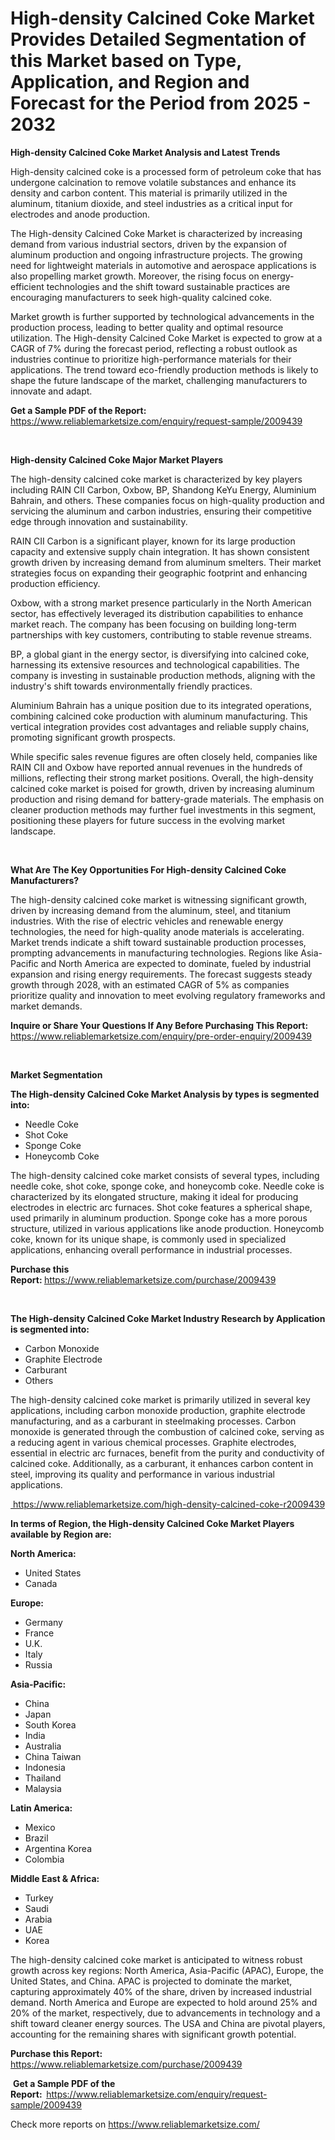 <p><h1>High-density Calcined Coke Market Provides Detailed Segmentation of this Market based on Type, Application, and Region and Forecast for the Period from 2025 - 2032</h1></p><p><strong>High-density Calcined Coke Market Analysis and Latest Trends</strong></p>
<p><p>High-density calcined coke is a processed form of petroleum coke that has undergone calcination to remove volatile substances and enhance its density and carbon content. This material is primarily utilized in the aluminum, titanium dioxide, and steel industries as a critical input for electrodes and anode production. </p><p>The High-density Calcined Coke Market is characterized by increasing demand from various industrial sectors, driven by the expansion of aluminum production and ongoing infrastructure projects. The growing need for lightweight materials in automotive and aerospace applications is also propelling market growth. Moreover, the rising focus on energy-efficient technologies and the shift toward sustainable practices are encouraging manufacturers to seek high-quality calcined coke.</p><p>Market growth is further supported by technological advancements in the production process, leading to better quality and optimal resource utilization. The High-density Calcined Coke Market is expected to grow at a CAGR of 7% during the forecast period, reflecting a robust outlook as industries continue to prioritize high-performance materials for their applications. The trend toward eco-friendly production methods is likely to shape the future landscape of the market, challenging manufacturers to innovate and adapt.</p></p>
<p><strong>Get a Sample PDF of the Report:&nbsp;</strong> <a href="https://www.reliablemarketsize.com/enquiry/request-sample/2009439?utm_campaign=2482&utm_medium=2&utm_source=Github&utm_content=ia&utm_term=04042025&utm_id=high-density-calcined-coke">https://www.reliablemarketsize.com/enquiry/request-sample/2009439</a></p>
<p>&nbsp;</p>
<p><strong>High-density Calcined Coke Major Market Players</strong></p>
<p><p>The high-density calcined coke market is characterized by key players including RAIN CII Carbon, Oxbow, BP, Shandong KeYu Energy, Aluminium Bahrain, and others. These companies focus on high-quality production and servicing the aluminum and carbon industries, ensuring their competitive edge through innovation and sustainability.</p><p>RAIN CII Carbon is a significant player, known for its large production capacity and extensive supply chain integration. It has shown consistent growth driven by increasing demand from aluminum smelters. Their market strategies focus on expanding their geographic footprint and enhancing production efficiency.</p><p>Oxbow, with a strong market presence particularly in the North American sector, has effectively leveraged its distribution capabilities to enhance market reach. The company has been focusing on building long-term partnerships with key customers, contributing to stable revenue streams.</p><p>BP, a global giant in the energy sector, is diversifying into calcined coke, harnessing its extensive resources and technological capabilities. The company is investing in sustainable production methods, aligning with the industry's shift towards environmentally friendly practices.</p><p>Aluminium Bahrain has a unique position due to its integrated operations, combining calcined coke production with aluminum manufacturing. This vertical integration provides cost advantages and reliable supply chains, promoting significant growth prospects.</p><p>While specific sales revenue figures are often closely held, companies like RAIN CII and Oxbow have reported annual revenues in the hundreds of millions, reflecting their strong market positions. Overall, the high-density calcined coke market is poised for growth, driven by increasing aluminum production and rising demand for battery-grade materials. The emphasis on cleaner production methods may further fuel investments in this segment, positioning these players for future success in the evolving market landscape.</p></p>
<p>&nbsp;</p>
<p><strong>What Are The Key Opportunities For High-density Calcined Coke Manufacturers?</strong></p>
<p><p>The high-density calcined coke market is witnessing significant growth, driven by increasing demand from the aluminum, steel, and titanium industries. With the rise of electric vehicles and renewable energy technologies, the need for high-quality anode materials is accelerating. Market trends indicate a shift toward sustainable production processes, prompting advancements in manufacturing technologies. Regions like Asia-Pacific and North America are expected to dominate, fueled by industrial expansion and rising energy requirements. The forecast suggests steady growth through 2028, with an estimated CAGR of 5% as companies prioritize quality and innovation to meet evolving regulatory frameworks and market demands.</p></p>
<p><strong>Inquire or Share Your Questions If Any Before Purchasing This Report:</strong> <a href="https://www.reliablemarketsize.com/enquiry/pre-order-enquiry/2009439?utm_campaign=2482&utm_medium=2&utm_source=Github&utm_content=ia&utm_term=04042025&utm_id=high-density-calcined-coke">https://www.reliablemarketsize.com/enquiry/pre-order-enquiry/2009439</a></p>
<p>&nbsp;</p>
<p><strong>Market Segmentation</strong></p>
<p><strong>The High-density Calcined Coke Market Analysis by types is segmented into:</strong></p>
<p><ul><li>Needle Coke</li><li>Shot Coke</li><li>Sponge Coke</li><li>Honeycomb Coke</li></ul></p>
<p><p>The high-density calcined coke market consists of several types, including needle coke, shot coke, sponge coke, and honeycomb coke. Needle coke is characterized by its elongated structure, making it ideal for producing electrodes in electric arc furnaces. Shot coke features a spherical shape, used primarily in aluminum production. Sponge coke has a more porous structure, utilized in various applications like anode production. Honeycomb coke, known for its unique shape, is commonly used in specialized applications, enhancing overall performance in industrial processes.</p></p>
<p><strong>Purchase this Report:&nbsp;</strong><a href="https://www.reliablemarketsize.com/purchase/2009439?utm_campaign=2482&utm_medium=2&utm_source=Github&utm_content=ia&utm_term=04042025&utm_id=high-density-calcined-coke">https://www.reliablemarketsize.com/purchase/2009439</a></p>
<p>&nbsp;</p>
<p><strong>The High-density Calcined Coke Market Industry Research by Application is segmented into:</strong></p>
<p><ul><li>Carbon Monoxide</li><li>Graphite Electrode</li><li>Carburant</li><li>Others</li></ul></p>
<p><p>The high-density calcined coke market is primarily utilized in several key applications, including carbon monoxide production, graphite electrode manufacturing, and as a carburant in steelmaking processes. Carbon monoxide is generated through the combustion of calcined coke, serving as a reducing agent in various chemical processes. Graphite electrodes, essential in electric arc furnaces, benefit from the purity and conductivity of calcined coke. Additionally, as a carburant, it enhances carbon content in steel, improving its quality and performance in various industrial applications.</p></p>
<p><a href="https://www.reliablemarketsize.com/high-density-calcined-coke-r2009439?utm_campaign=2482&utm_medium=2&utm_source=Github&utm_content=ia&utm_term=04042025&utm_id=high-density-calcined-coke">&nbsp;https://www.reliablemarketsize.com/high-density-calcined-coke-r2009439</a></p>
<p><strong>In terms of Region, the High-density Calcined Coke Market Players available by Region are:</strong></p>
<p>
    <p> <strong> North America: </strong>
        <ul>
            <li>United States</li>
            <li>Canada</li>
        </ul>
        </p> 
    <p> <strong> Europe: </strong>
        <ul>
            <li>Germany</li>
            <li>France</li>
            <li>U.K.</li>
            <li>Italy</li>
            <li>Russia</li>
        </ul>
        </p> 
    <p> <strong> Asia-Pacific: </strong>
        <ul>
            <li>China</li>
            <li>Japan</li>
            <li>South Korea</li>
            <li>India</li>
            <li>Australia</li>
            <li>China Taiwan</li>
            <li>Indonesia</li>
            <li>Thailand</li>
            <li>Malaysia</li>
        </ul>
        </p> 
    <p> <strong> Latin America: </strong>
        <ul>
            <li>Mexico</li>
            <li>Brazil</li>
            <li>Argentina Korea</li>
            <li>Colombia</li>
        </ul>
        </p> 
    <p> <strong> Middle East & Africa: </strong>
        <ul>
            <li>Turkey</li>
            <li>Saudi</li>
            <li>Arabia</li>
            <li>UAE</li>
            <li>Korea</li>
        </ul>
    </p>
    </p>
<p><p>The high-density calcined coke market is anticipated to witness robust growth across key regions: North America, Asia-Pacific (APAC), Europe, the United States, and China. APAC is projected to dominate the market, capturing approximately 40% of the share, driven by increased industrial demand. North America and Europe are expected to hold around 25% and 20% of the market, respectively, due to advancements in technology and a shift toward cleaner energy sources. The USA and China are pivotal players, accounting for the remaining shares with significant growth potential.</p></p>
<p><strong>Purchase this Report: </strong><a href="https://www.reliablemarketsize.com/purchase/2009439?utm_campaign=2482&utm_medium=2&utm_source=Github&utm_content=ia&utm_term=04042025&utm_id=high-density-calcined-coke">https://www.reliablemarketsize.com/purchase/2009439</a></p>
<p>&nbsp;<strong>Get a Sample PDF of the Report:&nbsp;&nbsp;</strong><a href="https://www.reliablemarketsize.com/enquiry/request-sample/2009439?utm_campaign=2482&utm_medium=2&utm_source=Github&utm_content=ia&utm_term=04042025&utm_id=high-density-calcined-coke">https://www.reliablemarketsize.com/enquiry/request-sample/2009439</a></p>
<p><strong></strong></p>
<p>Check more reports on <a href="https://www.reliablemarketsize.com/?utm_campaign=2482&utm_medium=2&utm_source=Github&utm_content=ia&utm_term=04042025&utm_id=high-density-calcined-coke">https://www.reliablemarketsize.com/</a></p>